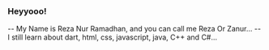 ### Heyyooo!

<p1>-- My Name is Reza Nur Ramadhan, and you can call me Reza Or Zanur...</p1>
-- I still learn about dart, html, css, javascript, java, C++ and C#...
